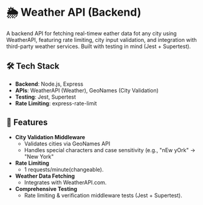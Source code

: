 
# 🌦️ Weather API (Backend)

A backend API for fetching real-timew eather data fot any city using WeatherAPI, featuring rate limiting, city input validation, and integration with third-party weather services.
Built with testing in mind (Jest + Supertest).

## 🛠 Tech Stack
- **Backend**: Node.js, Express
- **APIs**: WeatherAPI (Weather), GeoNames (City Validation)
- **Testing**: Jest, Supertest
- **Rate Limiting**: express-rate-limit

## 🚀 Features

- **City Validation Middleware**  
  - Validates cities via GeoNames API
  - Handles special characters and case sensitivity (e.g., "nEw yOrk" → "New York"
- **Rate Limiting**  
  - 1 requests/minute(changeable).
- **Weather Data Fetching**  
  - Integrates with WeatherAPI.com.
- **Comprehensive Testing**  
  - Rate limiting & verification middleware tests (Jest + Supertest).
